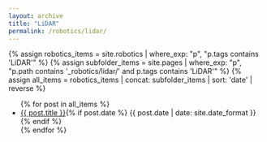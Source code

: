 ```yaml
---
layout: archive
title: "LiDAR"
permalink: /robotics/lidar/
---
```


{% assign robotics_items = site.robotics | where_exp: "p", "p.tags contains 'LiDAR'" %}
{% assign subfolder_items = site.pages | where_exp: "p", "p.path contains '_robotics/lidar/' and p.tags contains 'LiDAR'" %}
{% assign all_items = robotics_items | concat: subfolder_items | sort: 'date' | reverse %}

<ul>
  {% for post in all_items %}
    <li><a href="{{ post.url }}">{{ post.title }}</a>{% if post.date %} <span>{{ post.date | date: site.date_format }}</span>{% endif %}</li>
  {% endfor %}
</ul>